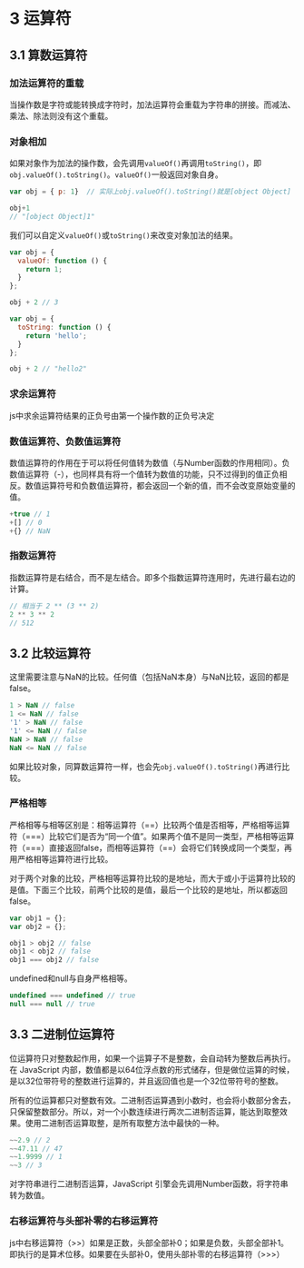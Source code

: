 # 3 运算符

## 3.1 算数运算符

### 加法运算符的重载

当操作数是字符或能转换成字符时，加法运算符会重载为字符串的拼接。而减法、乘法、除法则没有这个重载。

### 对象相加

如果对象作为加法的操作数，会先调用`valueOf()`再调用`toString()`，即`obj.valueOf().toString()`。`valueOf()`一般返回对象自身。

```js
var obj = { p: 1}  // 实际上obj.valueOf().toString()就是[object Object]

obj+1
// "[object Object]1"
```

我们可以自定义`valueOf()`或`toString()`来改变对象加法的结果。

```js
var obj = {
  valueOf: function () {
    return 1;
  }
};

obj + 2 // 3
```

```js
var obj = {
  toString: function () {
    return 'hello';
  }
};

obj + 2 // "hello2"
```

### 求余运算符

js中求余运算符结果的正负号由第一个操作数的正负号决定

### 数值运算符、负数值运算符

数值运算符的作用在于可以将任何值转为数值（与Number函数的作用相同）。负数值运算符（-），也同样具有将一个值转为数值的功能，只不过得到的值正负相反。数值运算符号和负数值运算符，都会返回一个新的值，而不会改变原始变量的值。

```js
+true // 1
+[] // 0
+{} // NaN
```

### 指数运算符

指数运算符是右结合，而不是左结合。即多个指数运算符连用时，先进行最右边的计算。

```js
// 相当于 2 ** (3 ** 2)
2 ** 3 ** 2
// 512
```

## 3.2 比较运算符

这里需要注意与NaN的比较。任何值（包括NaN本身）与NaN比较，返回的都是false。

```js
1 > NaN // false
1 <= NaN // false
'1' > NaN // false
'1' <= NaN // false
NaN > NaN // false
NaN <= NaN // false
```

如果比较对象，同算数运算符一样，也会先`obj.valueOf().toString()`再进行比较。

### 严格相等

严格相等与相等区别是：相等运算符（==）比较两个值是否相等，严格相等运算符（===）比较它们是否为“同一个值”。如果两个值不是同一类型，严格相等运算符（===）直接返回false，而相等运算符（==）会将它们转换成同一个类型，再用严格相等运算符进行比较。

对于两个对象的比较，严格相等运算符比较的是地址，而大于或小于运算符比较的是值。下面三个比较，前两个比较的是值，最后一个比较的是地址，所以都返回false。

```js
var obj1 = {};
var obj2 = {};

obj1 > obj2 // false
obj1 < obj2 // false
obj1 === obj2 // false
```

undefined和null与自身严格相等。

```js
undefined === undefined // true
null === null // true
```

## 3.3 二进制位运算符

位运算符只对整数起作用，如果一个运算子不是整数，会自动转为整数后再执行。在 JavaScript 内部，数值都是以64位浮点数的形式储存，但是做位运算的时候，是以32位带符号的整数进行运算的，并且返回值也是一个32位带符号的整数。

所有的位运算都只对整数有效。二进制否运算遇到小数时，也会将小数部分舍去，只保留整数部分。所以，对一个小数连续进行两次二进制否运算，能达到取整效果。使用二进制否运算取整，是所有取整方法中最快的一种。

```js
~~2.9 // 2
~~47.11 // 47
~~1.9999 // 1
~~3 // 3
```

对字符串进行二进制否运算，JavaScript 引擎会先调用Number函数，将字符串转为数值。

### 右移运算符与头部补零的右移运算符

js中右移运算符（>>）如果是正数，头部全部补0；如果是负数，头部全部补1。即执行的是算术位移。如果要在头部补0，使用头部补零的右移运算符（>>>）
